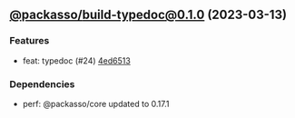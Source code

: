 ## [@packasso/build-typedoc@0.1.0](https://github.com/qiwi/packasso/compare/undefined...2023.3.13-packasso.build-typedoc.0.1.0-f0) (2023-03-13)

### Features
* feat: typedoc (#24) [4ed6513](https://github.com/qiwi/packasso/commit/4ed65136f549792f3f9a4d65a361ef0f6fdcf4b2)

### Dependencies
* perf: @packasso/core updated to 0.17.1


